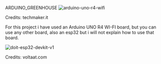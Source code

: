 ARDUINO_GREENHOUSE
![arduino-uno-r4-wifi](https://github.com/user-attachments/assets/9694d812-dc32-451e-9081-5570bca3f3ef)

Credits: techmaker.it

For this project i have used an Arduino UNO R4 WI-FI board, but you can use any other board, also an esp32 but i will not explain how to use that board.

![doit-esp32-devkit-v1](https://github.com/user-attachments/assets/9f006a7f-6f92-4ce7-9843-963465140fbd)

Credits: voltaat.com
